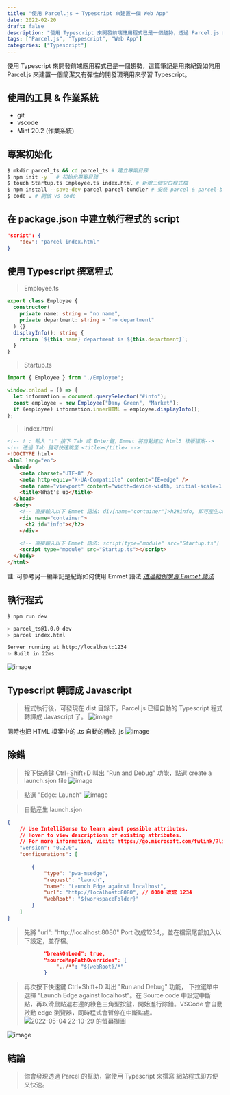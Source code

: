 ```yaml
---
title: "使用 Parcel.js + Typescript 來建置一個 Web App"
date: 2022-02-20
draft: false
description: "使用 Typescript 來開發前端應用程式已是一個趨勢，透過 Parcel.js 的幫助，可以快速地建置一個簡潔又有彈性的開發環境，來學習 Typescript"
tags: ["Parcel.js", "Typescript", "Web App"]
categories: ["Typescript"]
---
```


使用 Typescript 來開發前端應用程式已是一個趨勢，這篇筆記是用來紀錄如何用 Parcel.js 來建置一個簡潔又有彈性的開發環境用來學習 Typescript。

## 使用的工具 & 作業系統

- git
- vscode
- Mint 20.2 (作業系統)

## 專案初始化

```bash
$ mkdir parcel_ts && cd parcel_ts # 建立專案目錄
$ npm init -y   # 初始化專案目錄
$ touch Startup.ts Employee.ts index.html # 新增三個空白程式檔
$ npm install --save-dev parcel parcel-bundler # 安裝 parcel & parcel-bundler
$ code . # 開啟 vs code
```

## 在 package.json 中建立執行程式的 script

```json
"script": {
    "dev": "parcel index.html"
}
```

## 使用 Typescript 撰寫程式

> Employee.ts

```ts
export class Employee {
  constructor(
    private name: string = "no name",
    private department: string = "no department"
  ) {}
  displayInfo(): string {
    return `${this.name} department is ${this.department}`;
  }
}
```

> Startup.ts

```ts
import { Employee } from "./Employee";

window.onload = () => {
  let information = document.querySelector("#info");
  const employee = new Employee("Dany Green", "Market");
  if (employee) information.innerHTML = employee.displayInfo();
};
```

> index.html

```html
<!-- ! : 輸入 "!" 按下 Tab 或 Enter鍵，Emmet 將自動建立 html5 樣版檔案-->
<!-- 透過 Tab 鍵可快速跳至 <title></title> -->
<!DOCTYPE html>
<html lang="en">
  <head>
    <meta charset="UTF-8" />
    <meta http-equiv="X-UA-Compatible" content="IE=edge" />
    <meta name="viewport" content="width=device-width, initial-scale=1.0" />
    <title>What's up</title>
  </head>
  <body>
    <!-- 直接輸入以下 Emmet 語法: div[name="container"]>h2#info, 即可産生以下 Html div 內容-->
    <div name="container">
      <h2 id="info"></h2>
    </div>

    <!-- 直接輸入以下 Emmet 語法: script[type="module" src="Startup.ts"] , 即可産生以下 Html script 內容-->
    <script type="module" src="Startup.ts"></script>
  </body>
</html>
```
註: 可參考另一編筆記是紀錄如何使用 Emmet 語法
*[透過範例學習 Emmet 語法](https://calvinegs.github.io/posts/emmet-syntax/)*



## 執行程式

```bash
$ npm run dev

> parcel_ts@1.0.0 dev
> parcel index.html

Server running at http://localhost:1234
✨ Built in 22ms
```

![image](https://user-images.githubusercontent.com/21993717/154879712-d9317cc6-8b92-407d-8337-cd458b091e25.png)

## Typescript 轉譯成 Javascript

> 程式執行後，可發現在 dist 目錄下，Parcel.js 已經自動的 Typescript 程式轉譯成 Javascript 了。
> ![image](https://user-images.githubusercontent.com/21993717/154881115-a298bcf0-39f9-4393-8a85-787f2712212c.png)

同時也把 HTML 檔案中的 .ts 自動的轉成 .js
![image](https://user-images.githubusercontent.com/21993717/154881354-6214d7d0-be8d-4176-ab73-d4286eb0b03f.png)

## 除錯

> 按下快速鍵 Ctrl+Shift+D 叫出 "Run and Debug" 功能，點選 create a launch.sjon file
![image](https://user-images.githubusercontent.com/21993717/166696988-e9e13d36-7b94-448c-bec7-5076c1321452.png)

> 點選 "Edge: Launch" 
![image](https://user-images.githubusercontent.com/21993717/166697548-86ab5d94-f72e-462b-abd2-2033e49072c3.png)

> 自動産生 launch.sjon
```json
{
    // Use IntelliSense to learn about possible attributes.
    // Hover to view descriptions of existing attributes.
    // For more information, visit: https://go.microsoft.com/fwlink/?linkid=830387
    "version": "0.2.0",
    "configurations": [
        
        {
            "type": "pwa-msedge",
            "request": "launch",
            "name": "Launch Edge against localhost",
            "url": "http://localhost:8080", // 8080 改成 1234
            "webRoot": "${workspaceFolder}"
        }
    ]
}
```
> 先將 "url": "http://localhost:8080" Port 改成1234,，並在檔案尾部加入以下設定，並存檔。
```json
            "breakOnLoad": true,
            "sourceMapPathOverrides": {
                "../*": "${webRoot}/*"
            }
```

> 再次按下快速鍵 Ctrl+Shift+D 叫出 "Run and Debug" 功能， 下拉選單中選擇 “Launch Edge against localhost"。在 Source code 中設定中斷點，再以滑鼠點選右邊的綠色三角型按鍵，開始進行除錯。VSCode 會自動啟動 edge 瀏覽器，同時程式會暫停在中斷點處。
![2022-05-04 22-10-29 的螢幕擷圖](https://user-images.githubusercontent.com/21993717/166699593-1f896fd7-f4eb-4d9a-a0b5-2e3f7111497f.png)

![image](https://user-images.githubusercontent.com/21993717/166701338-a61e30f6-bdcf-4d85-a41e-b015bbb5ce1d.png)


## 結論

> 你會發現透過 Parcel 的幫助，當使用 Typescript 來撰寫 網站程式即方便又快速。